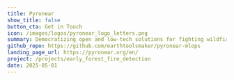 ```yaml
---
title: Pyronear
show_title: false
button_cta: Get in Touch
icon: /images/logos/pyronear_logo_letters.png
summary: Democratizing open and low-tech solutions for fighting wildfires. An early detection solution that is open source, efficient, automatic, energy-efficient, economical and modular.
github_repo: https://github.com/earthtoolsmaker/pyronear-mlops
landing_page_url: https://pyronear.org/en/
project: /projects/early_forest_fire_detection
date: 2025-05-01
---
```

